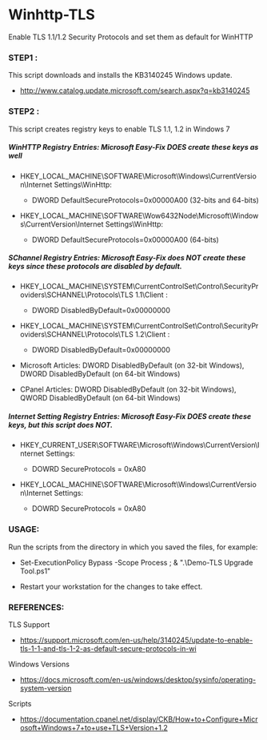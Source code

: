 # Winhttp-TLS
Enable TLS 1.1/1.2 Security Protocols and set them as default for WinHTTP


### STEP1 : 
This script downloads and installs the KB3140245 Windows update.
 - http://www.catalog.update.microsoft.com/search.aspx?q=kb3140245
 
### STEP2 : 
This script creates registry keys to enable TLS 1.1, 1.2 in Windows 7
	
##### WinHTTP Registry Entries: Microsoft Easy-Fix DOES create these keys as well
- HKEY_LOCAL_MACHINE\SOFTWARE\Microsoft\Windows\CurrentVersion\Internet Settings\WinHttp:
  - DWORD DefaultSecureProtocols=0x00000A00	(32-bits and 64-bits)

- HKEY_LOCAL_MACHINE\SOFTWARE\Wow6432Node\Microsoft\Windows\CurrentVersion\Internet Settings\WinHttp: 
  - DWORD DefaultSecureProtocols=0x00000A00	(64-bits)

##### SChannel Registry Entries: Microsoft Easy-Fix does NOT create these keys since these protocols are disabled by default.
- HKEY_LOCAL_MACHINE\SYSTEM\CurrentControlSet\Control\SecurityProviders\SCHANNEL\Protocols\TLS 1.1\Client	: 
  - DWORD DisabledByDefault=0x00000000

- HKEY_LOCAL_MACHINE\SYSTEM\CurrentControlSet\Control\SecurityProviders\SCHANNEL\Protocols\TLS 1.2\Client	: 
  - DWORD DisabledByDefault=0x00000000
  
  
 
- Microsoft Articles: DWORD DisabledByDefault (on 32-bit Windows), DWORD DisabledByDefault (on 64-bit Windows)
- CPanel Articles: 	  DWORD DisabledByDefault (on 32-bit Windows), QWORD DisabledByDefault (on 64-bit Windows)


##### Internet Setting Registry Entries: Microsoft Easy-Fix DOES create these keys, but this script does NOT.
- HKEY_CURRENT_USER\SOFTWARE\Microsoft\Windows\CurrentVersion\Internet Settings:	
  - DOWRD SecureProtocols = 0xA80

- HKEY_LOCAL_MACHINE\SOFTWARE\Microsoft\Windows\CurrentVersion\Internet Settings:	
  - DOWRD SecureProtocols = 0xA80


### USAGE: 
Run the scripts from the directory in which you saved the files, for example:

- Set-ExecutionPolicy Bypass -Scope Process ; & ".\Demo-TLS Upgrade Tool.ps1"

- Restart your workstation for the changes to take effect.


### REFERENCES: 

TLS Support 	 
- https://support.microsoft.com/en-us/help/3140245/update-to-enable-tls-1-1-and-tls-1-2-as-default-secure-protocols-in-wi

Windows Versions 
- https://docs.microsoft.com/en-us/windows/desktop/sysinfo/operating-system-version

Scripts			 
- https://documentation.cpanel.net/display/CKB/How+to+Configure+Microsoft+Windows+7+to+use+TLS+Version+1.2
